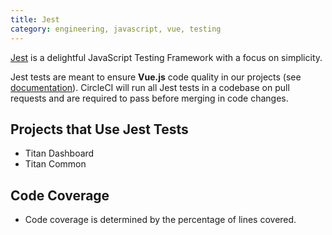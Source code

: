 ```yaml
---
title: Jest
category: engineering, javascript, vue, testing
---
```


[Jest](https://jestjs.io) is a delightful JavaScript Testing Framework with a focus on simplicity.

Jest tests are meant to ensure **Vue.js** code quality in our projects (see [documentation](https://jestjs.io/docs/en/getting-started)). CircleCI will run all Jest tests in a codebase on pull requests and are required to pass before merging in code changes.

## Projects that Use Jest Tests

- Titan Dashboard
- Titan Common

## Code Coverage

- Code coverage is determined by the percentage of lines covered.
